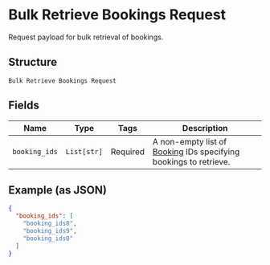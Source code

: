 
# Bulk Retrieve Bookings Request

Request payload for bulk retrieval of bookings.

## Structure

`Bulk Retrieve Bookings Request`

## Fields

| Name | Type | Tags | Description |
|  --- | --- | --- | --- |
| `booking_ids` | `List[str]` | Required | A non-empty list of [Booking](entity:Booking) IDs specifying bookings to retrieve. |

## Example (as JSON)

```json
{
  "booking_ids": [
    "booking_ids8",
    "booking_ids9",
    "booking_ids0"
  ]
}
```

